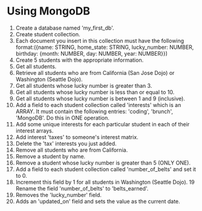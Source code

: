 # Using MongoDB

1. Create a database named 'my_first_db'.
2. Create student collection.
3. Each document you insert in this collection must have the following format:({name: STRING, home_state: STRING, lucky_number: NUMBER, birthday: {month: NUMBER, day: NUMBER, year: NUMBER}})
4. Create 5 students with the appropriate information.
5. Get all students.
6. Retrieve all students who are from California (San Jose Dojo) or Washington (Seattle Dojo).
7. Get all students whose lucky number is greater than 3.
8. Get all students whose lucky number is less than or equal to 10.
9. Get all students whose lucky number is between 1 and 9 (inclusive).
10. Add a field to each student collection called 'interests' which is an ARRAY. It must contain the following entries: 'coding', 'brunch', 'MongoDB'. Do this in ONE operation.
11. Add some unique interests for each particular student in each of their interest arrays.
12. Add interest 'taxes' to someone's interest matrix.
13. Delete the 'tax' interests you just added.
14. Remove all students who are from California.
15. Remove a student by name.
16. Remove a student whose lucky number is greater than 5 (ONLY ONE).
17. Add a field to each student collection called 'number_of_belts' and set it to 0.
18. Increment this field by 1 for all students in Washington (Seattle Dojo).
19 Rename the field 'number_of_belts' to 'belts_earned'.
20. Removes the 'lucky_number' field.
21. Adds an 'updated_on' field and sets the value as the current date.
